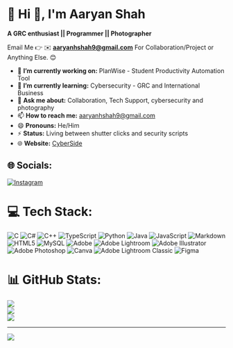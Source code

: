 # 💫 Hi 👋, I'm Aaryan Shah
**A GRC enthusiast || Programmer || Photographer**

Email Me 👉 ✉️ **aaryanhshah9@gmail.com** For Collaboration/Project or Anything Else. 😊

- 🔭 **I’m currently working on:** PlanWise - Student Productivity Automation Tool
- 🌱 **I’m currently learning:** Cybersecurity - GRC and International Business
- 💬 **Ask me about:** Collaboration, Tech Support, cybersecurity and photography
- 📫 **How to reach me:** aaryanhshah9@gmail.com
- 😄 **Pronouns:** He/Him
- ⚡ **Status:** Living between shutter clicks and security scripts
- 🌐 **Website:** [CyberSide](https://cyberside.netlify.app/)

## 🌐 Socials:
[![Instagram](https://img.shields.io/badge/Instagram-%23E4405F.svg?logo=Instagram&logoColor=white)](https://instagram.com/aaryans.pic)

# 💻 Tech Stack:
![C](https://img.shields.io/badge/c-%2300599C.svg?style=for-the-badge&logo=c&logoColor=white) ![C#](https://img.shields.io/badge/c%23-%23239120.svg?style=for-the-badge&logo=csharp&logoColor=white) ![C++](https://img.shields.io/badge/c++-%2300599C.svg?style=for-the-badge&logo=c%2B%2B&logoColor=white) ![TypeScript](https://img.shields.io/badge/typescript-%23007ACC.svg?style=for-the-badge&logo=typescript&logoColor=white) ![Python](https://img.shields.io/badge/python-3670A0?style=for-the-badge&logo=python&logoColor=ffdd54) ![Java](https://img.shields.io/badge/java-%23ED8B00.svg?style=for-the-badge&logo=openjdk&logoColor=white) ![JavaScript](https://img.shields.io/badge/javascript-%23323330.svg?style=for-the-badge&logo=javascript&logoColor=%23F7DF1E) ![Markdown](https://img.shields.io/badge/markdown-%23000000.svg?style=for-the-badge&logo=markdown&logoColor=white) ![HTML5](https://img.shields.io/badge/html5-%23E34F26.svg?style=for-the-badge&logo=html5&logoColor=white) ![MySQL](https://img.shields.io/badge/mysql-4479A1.svg?style=for-the-badge&logo=mysql&logoColor=white) ![Adobe](https://img.shields.io/badge/adobe-%23FF0000.svg?style=for-the-badge&logo=adobe&logoColor=white) ![Adobe Lightroom](https://img.shields.io/badge/Adobe%20Lightroom-31A8FF.svg?style=for-the-badge&logo=Adobe%20Lightroom&logoColor=white) ![Adobe Illustrator](https://img.shields.io/badge/adobe%20illustrator-%23FF9A00.svg?style=for-the-badge&logo=adobe%20illustrator&logoColor=white) ![Adobe Photoshop](https://img.shields.io/badge/adobe%20photoshop-%2331A8FF.svg?style=for-the-badge&logo=adobe%20photoshop&logoColor=white) ![Canva](https://img.shields.io/badge/Canva-%2300C4CC.svg?style=for-the-badge&logo=Canva&logoColor=white) ![Adobe Lightroom Classic](https://img.shields.io/badge/Adobe%20Lightroom%20Classic-31A8FF.svg?style=for-the-badge&logo=Adobe%20Lightroom%20Classic&logoColor=white) ![Figma](https://img.shields.io/badge/figma-%23F24E1E.svg?style=for-the-badge&logo=figma&logoColor=white)
# 📊 GitHub Stats:
![](https://github-readme-stats.vercel.app/api?username=cyber-shah&theme=dark&hide_border=false&include_all_commits=true&count_private=true)<br/>
![](https://nirzak-streak-stats.vercel.app/?user=cyber-shah&theme=dark&hide_border=false)<br/>
![](https://github-readme-stats.vercel.app/api/top-langs/?username=cyber-shah&theme=dark&hide_border=false&include_all_commits=true&count_private=true&layout=compact)

---
[![](https://visitcount.itsvg.in/api?id=cyber-shah&icon=0&color=0)](https://visitcount.itsvg.in)
